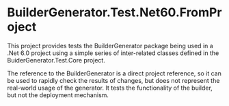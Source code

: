 # BuilderGenerator.Test.Net60.FromProject

This project provides tests the BuilderGenerator package being used in a .Net 6.0 project using a simple series of inter-related classes defined in the BuiderGenerator.Test.Core project.

The reference to the BuilderGenerator is a direct project reference, so it can be used to rapidly check the results of changes, but does not represent the real-world usage of the generator. It tests the functionality of the builder, but not the deployment mechanism.